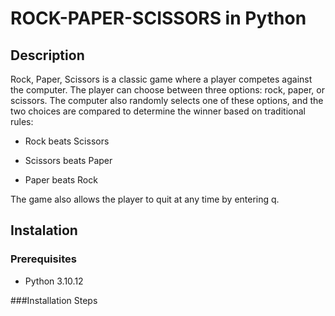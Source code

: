 # ROCK-PAPER-SCISSORS in Python
## Description

Rock, Paper, Scissors is a classic game where a player competes against the computer. The player can choose between three options: rock, paper, or scissors. The computer also randomly selects one of these options, and the two choices are compared to determine the winner based on traditional rules:

- Rock beats Scissors

- Scissors beats Paper

- Paper beats Rock

The game also allows the player to quit at any time by entering q.

## Instalation
### Prerequisites
- Python 3.10.12

###Installation Steps
```kgkg
